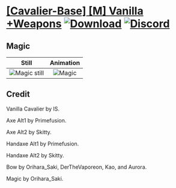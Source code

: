 # [\[Cavalier-Base\] \[M\] Vanilla +Weapons](./) [![Download](https://img.shields.io/badge/Download--red?style=social&logo=github)](https://minhaskamal.github.io/DownGit/#/home?url=https://github.com/Klokinator/FE-Repo/tree/main/Battle%20Animations%2FMounted%20-%20Cavs%2C%20Paladins%2C%20Rangers%2F%5BCavalier-Base%5D%20%5BM%5D%20Vanilla%20%2BWeapons%2F6.%20Magic) [![Discord](https://img.shields.io/badge/Discord--blue?style=social&logo=discord)](https://discord.gg/C7VNGnyTPA)

## Magic

| Still | Animation |
| :---: | :-------: |
| ![Magic still](./Magic_000.png) | ![Magic](./Magic.gif) |

## Credit

Vanilla Cavalier by IS.

Axe Alt1 by Primefusion.

Axe Alt2 by Skitty.

Handaxe Alt1 by Primefusion.

Handaxe Alt2 by Skitty.

Bow by Orihara_Saki, DerTheVaporeon, Kao, and Aurora.

Magic by Orihara_Saki.
